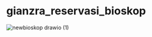 # gianzra_reservasi_bioskop
![newbioskop drawio (1)](https://user-images.githubusercontent.com/77650236/197331439-2ec74b88-f905-4160-abd4-dd3e8f21c58d.png)
